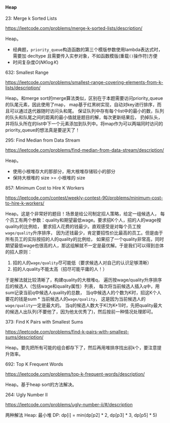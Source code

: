 #### Heap

23: Merge k Sorted Lists

https://leetcode.com/problems/merge-k-sorted-lists/description/

Heap。
* 经典题，`priority_queue`构造函数的第三个模版参数使用lambda表达式时，需要加 decltype 且需要传入实参对象，不如函数模版(重载`()`操作符)方便
* 时间复杂度$O(NK\log{K})$


632: Smallest Range

https://leetcode.com/problems/smallest-range-covering-elements-from-k-lists/description/

Heap。和merge sort的merge算法类似，区别在于本题需要访问priority_queue的队尾元素，因此使用了map，
map基于红黑树实现，自动对key进行排序，而且可以通过迭代器随时访问头和尾。
保证队列中存有每个list中的最小的数，队列的队头和队尾之间的距离的最小值就是题目的解，每次更新结果后，
扔掉队头，并将队头所在的list中下一个元素添加到队列中。将map作为可以两端同时访问的priority_queue的想法真是要逆天了！



295: Find Median from Data Stream

https://leetcode.com/problems/find-median-from-data-stream/description/

Heap。
* 使用小根堆存大的那部分，用大根堆存储较小的部分
* 保持大根堆的 size >= 小根堆的 size



857: Minimum Cost to Hire K Workers

https://leetcode.com/contest/weekly-contest-90/problems/minimum-cost-to-hire-k-workers/

Heap。这是个非常好的题目！场景是给公司制定招人策略，给定一组候选人，
每个员工有两个参数：quality和期望最低wage。要求招K个人，招的人的wage按quality的比例给，
要求招人花费的钱最少。直观感受是对每个员工按`wage/quality`升序排序，
因为还钱最少，肯定要招性价比最高的员工。但是由于所有员工的实际按招的人的quality的比例给，
如果招了一个quality非常高，同时期望最低wage也很高的人，那这组解就不一定是最优解。于是我们可以得到总体的招人原则：
1. 招的人的`wage/quality`尽可能低（要求候选人对自己的认识足够清晰）
2. 招的人quality不能太高（招尽可能平庸的人！）

于是解法就比较清晰了，构建quality的大根堆q，
遍历按wage/quality升序排序后的候选人（包括wage和quality属性）列表，
每次将当前候选人插入q中，用sum记录当前q中候选人quality的总数，
当q中候选人的个数为K时，招这K个人要花的钱是sum * 当前候选人的`wage/quality`，
这是因为当前候选人的`wage/quality`一定是最大的。
当q的候选人数大于K(为K+1)时，先把quality最大的候选人出队列(不要他了，因为他太优秀了)，然后按前一种情况处理即可。


373: Find K Pairs with Smallest Sums

https://leetcode.com/problems/find-k-pairs-with-smallest-sums/description/

Heap。要先把所有可能的组合都存下了，然后再用堆排序找出前k个，要注意提升效率。


692: Top K Frequent Words

https://leetcode.com/problems/top-k-frequent-words/description/

Heap。基于heap sort的方法解决。


264: Ugly Number II

https://leetcode.com/problems/ugly-number-ii/#/description

两种解法
Heap: 最小堆
DP: dp[i] = min(dp[p2] * 2, dp[p3] * 3, dp[p5] * 5)

